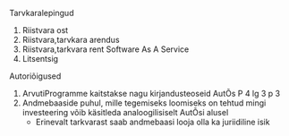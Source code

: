Tarvkaralepingud 

1. Riistvara ost 
2. Riistvara,tarvkara arendus 
3. Riistvara,tarkvara rent Software As A Service 
4. Litsentsig


Autoriõigused

1. ArvutiProgramme kaitstakse nagu kirjandusteoseid AutÕs P 4 lg 3 p 3
2. Andmebaaside puhul, mille tegemiseks loomiseks on tehtud mingi investeering võib käsitleda analoogilisiselt AutÕsi alusel 
   + Erinevalt tarkvarast saab andmebaasi looja olla ka juriidiline isik   
